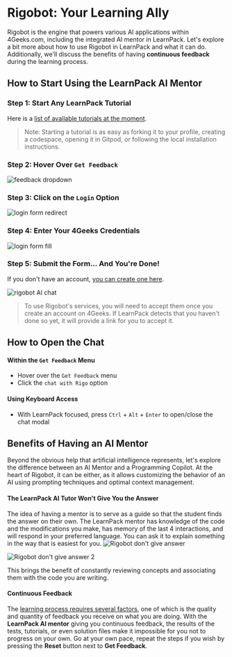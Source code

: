 # Rigobot: Your Learning Ally

Rigobot is the engine that powers various AI applications within 4Geeks.com, including the integrated AI mentor in LearnPack. Let's explore a bit more about how to use Rigobot in LearnPack and what it can do. Additionally, we'll discuss the benefits of having **continuous feedback** during the learning process.

## How to Start Using the LearnPack AI Mentor

### Step 1: Start Any LearnPack Tutorial
Here is a [list of available tutorials at the moment](https://github.com/4GeeksAcademy/Interactive-Tutorials).

> Note: Starting a tutorial is as easy as forking it to your profile, creating a codespace, opening it in Gitpod, or following the local installation instructions.

### Step 2: Hover Over `Get Feedback`
![feedback dropdown](https://raw.githubusercontent.com/learnpack/docs/cba6ff0a0c5dbc5f6775b480d304b93054e48d34/assets/feedbackdropdown.png)

### Step 3: Click on the `Login` Option
![login form redirect](https://github.com/learnpack/docs/blob/main/assets/login-option.png?raw=true)

### Step 4: Enter Your 4Geeks Credentials
![login form fill](https://github.com/learnpack/docs/blob/main/assets/login.png?raw=true)

### Step 5: Submit the Form... And You're Done!
If you don't have an account, [you can create one here](https://4geeks.com/pricing).

![rigobot AI chat](https://github.com/learnpack/docs/blob/main/assets/chat-rigo.png?raw=true)

> To use Rigobot's services, you will need to accept them once you create an account on 4Geeks. If LearnPack detects that you haven't done so yet, it will provide a link for you to accept it.

## How to Open the Chat

#### Within the `Get Feedback` Menu
- Hover over the `Get Feedback` menu
- Click the `chat with Rigo` option

#### Using Keyboard Access
- With LearnPack focused, press `Ctrl` + `Alt` + `Enter` to open/close the chat modal

## Benefits of Having an AI Mentor

Beyond the obvious help that artificial intelligence represents, let's explore the difference between an AI Mentor and a Programming Copilot. At the heart of Rigobot, it can be either, as it allows customizing the behavior of an AI using prompting techniques and optimal context management.

#### The LearnPack AI Tutor Won't Give You the Answer
The idea of having a mentor is to serve as a guide so that the student finds the answer on their own. The LearnPack mentor has knowledge of the code and the modifications you make, has memory of the last 4 interactions, and will respond in your preferred language. You can ask it to explain something in the way that is easiest for you.
![Rigobot don't give answer](image.png)

![Rigobot don't give answer 2](image-1.png)

This brings the benefit of constantly reviewing concepts and associating them with the code you are writing.

#### Continuous Feedback
The [learning process requires several factors](https://4geeks.com/mastering-technical-knowledge#feedback-quality-and-frequency), one of which is the quality and quantity of feedback you receive on what you are doing. With the **LearnPack AI mentor** giving you continuous feedback, the results of the tests, tutorials, or even solution files make it impossible for you not to progress on your own. Go at your own pace, repeat the steps if you wish by pressing the **Reset** button next to **Get Feedback**.